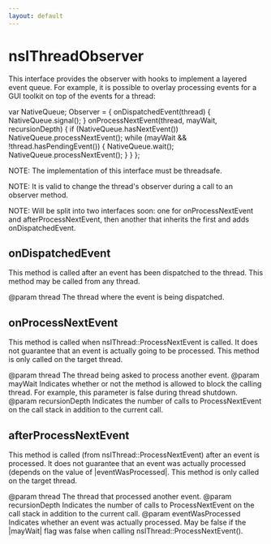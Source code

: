 ```yaml
---
layout: default
---
```


# nsIThreadObserver #

This interface provides the observer with hooks to implement a layered
event queue.  For example, it is possible to overlay processing events
for a GUI toolkit on top of the events for a thread:

  var NativeQueue;
  Observer = {
    onDispatchedEvent(thread) {
      NativeQueue.signal();
    }
    onProcessNextEvent(thread, mayWait, recursionDepth) {
      if (NativeQueue.hasNextEvent())
        NativeQueue.processNextEvent();
      while (mayWait && !thread.hasPendingEvent()) {
        NativeQueue.wait();
        NativeQueue.processNextEvent();
      }
    }
  };

NOTE: The implementation of this interface must be threadsafe.

NOTE: It is valid to change the thread's observer during a call to an
      observer method.

NOTE: Will be split into two interfaces soon: one for onProcessNextEvent and
      afterProcessNextEvent, then another that inherits the first and adds
      onDispatchedEvent.


## onDispatchedEvent ##

This method is called after an event has been dispatched to the thread.
This method may be called from any thread. 

@param thread
  The thread where the event is being dispatched.


## onProcessNextEvent ##

This method is called when nsIThread::ProcessNextEvent is called.  It does
not guarantee that an event is actually going to be processed.  This method
is only called on the target thread.

@param thread
  The thread being asked to process another event.
@param mayWait
  Indicates whether or not the method is allowed to block the calling
  thread.  For example, this parameter is false during thread shutdown.
@param recursionDepth
  Indicates the number of calls to ProcessNextEvent on the call stack in
  addition to the current call.


## afterProcessNextEvent ##

This method is called (from nsIThread::ProcessNextEvent) after an event
is processed.  It does not guarantee that an event was actually processed
(depends on the value of |eventWasProcessed|.  This method is only called
on the target thread.

@param thread
  The thread that processed another event.
@param recursionDepth
  Indicates the number of calls to ProcessNextEvent on the call stack in
  addition to the current call.
@param eventWasProcessed
  Indicates whether an event was actually processed. May be false if the
  |mayWait| flag was false when calling nsIThread::ProcessNextEvent().

